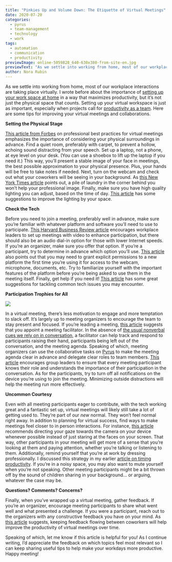 ```yaml
---
title: "Pinkies Up and Volume Down: The Etiquette of Virtual Meetings"
date: 2020-07-20
categories:
  - pyrus
  - team-management
  - technology
  - work
tags:
  - automation
  - communication
  - productivity
previewImage: online-5059828_640-630x380-from-site-en.jpg
previewText: "As we settle into working from home, most of our workplace interactions are taking place virtually. I wrote before about the importance of setting up your work space at home in a way that maximizes productivity, but it’s not just the physical space that counts. Setting up your virtual workspace is just as important, especially when projects call for productivity as a team. Here are some tips for improving your virtual meetings and collaborations."
author: Nora Rubin
---
```

As we settle into working from home, most of our workplace interactions are taking place virtually. I wrote before about the importance of [setting up your work space at home](https://pyrus.com/en/blog/seven-strategies-to-streamline-your-workplace) in a way that maximizes productivity, but it’s not just the physical space that counts. Setting up your virtual workspace is just as important, especially when projects call for [productivity as a team](https://pyrus.com/en/blog/solitude-or-collaboration-productivity-in-individuals-and-groups). Here are some tips for improving your virtual meetings and collaborations.

**Setting the Physical Stage**

[This article from Forbes](https://www.forbes.com/sites/josephliu/2020/03/17/virtual-meeting-tips/#2a862d0d7208) on professional best practices for virtual meetings emphasizes the importance of considering your physical surroundings in advance. Find a quiet room, preferably with carpet, to prevent a hollow, echoing sound distracting from your speech. Set up a laptop, not a phone, at eye level on your desk. (You can use a shoebox to lift up the laptop if you need it.) This way, you’ll present a stable image of your face in meetings, the best possible approximation to your physical presence. Plus, your hands will be free to take notes if needed. Next, turn on the webcam and check out what your coworkers will be seeing in your background. As [this New York Times article](https://www.nytimes.com/2020/03/25/technology/personaltech/online-video-meetings-etiquette-virus.html) points out, a pile of laundry in the corner behind you won’t help your professional image. Finally, make sure you have high quality lighting you can adjust, based on the time of day. [This article](https://pyrus.com/en/blog/seven-strategies-to-streamline-your-workplace) has some suggestions to improve the lighting by your space.

**Check the Tech**

Before you need to join a meeting, preferably well in advance, make sure you’re familiar with whatever platform and software you’ll need to use to participate. [This Harvard Business Review article](https://hbr.org/2020/03/what-it-takes-to-run-a-great-virtual-meeting) encourages workplace leaders to set up meetings with video to enhance participation, but there should also be an audio dial-in option for those with lower Internet speeds. If you’re an organizer, make sure you offer that option. If you’re a participant, try to determine in advance which option you’ll use. [This article](https://www.forbes.com/sites/josephliu/2020/03/17/virtual-meeting-tips/#736842a47208) also points out that you may need to grant explicit permissions to a new platform the first time you’re using it for access to the webcam, microphone, documents, etc. Try to familiarize yourself with the important features of the platform before you’re being asked to use them in the meeting itself. Finally, get help if you need it! [This article](https://www.nytimes.com/2020/03/18/technology/personaltech/working-from-home-problems-solutions.html) has some great suggestions for tackling common tech issues you may encounter.

**Participation Trophies for All**

![](gabriel-benois-qnWPjzewewA-unsplash-300x225.webp)

In a virtual meeting, there’s less motivation to engage and more temptation to slack off. It’s largely up to meeting organizers to encourage the team to stay present and focused. If you’re leading a meeting, [this article](https://hbr.org/2020/03/what-it-takes-to-run-a-great-virtual-meeting) suggests that you appoint a meeting facilitator. In the absence of [the usual nonverbal cues we rely on in conversation](https://www.researchgate.net/publication/220746526_Non-verbal_Signals_for_Turn-taking_and_Feedback), a facilitator can help track and respond to participants raising their hand, participants being left out of the conversation, and the meeting agenda. Speaking of which, meeting organizers can use the collaborative tasks on [Pyrus](https://pyrus.com/en/product) to make the meeting agenda clear in advance and delegate clear roles to team members. [This article](https://www.nytimes.com/2020/03/25/technology/personaltech/online-video-meetings-etiquette-virus.html) encourages group leaders to ensure that every meeting participant knows their role and understands the importance of their participation in the conversation. As for the participants, try to turn off all notifications on the device you’re using to join the meeting. Minimizing outside distractions will help the meeting run more effectively.

**Uncommon Courtesy**

Even with all meeting participants eager to contribute, with the tech working great and a fantastic set up, virtual meetings will likely still take a lot of getting used to. They’re part of our _new_ normal. They won’t feel normal right away. In addition to planning for virtual success, find ways to make meetings feel closer to in person interactions. For instance, [this article](https://www.forbes.com/sites/josephliu/2020/03/17/virtual-meeting-tips/#736842a47208) recommends directing your gaze towards the camera on your device whenever possible instead of just staring at the faces on your screen. That way, other participants in your meeting will get more of a sense that you’re looking at them and paying attention, whether you’re talking or listening to them. Additionally, remind yourself that you’re at work by dressing professionally. I discussed this strategy in my earlier [article on timing productivity](https://pyrus.com/en/blog/saved-by-the-bell-how-to-time-productivity-at-home). If you’re in a noisy space, you may also want to mute yourself when you’re not speaking. Other meeting participants might be a bit thrown off by the sound of children sharing in your background… or arguing, whatever the case may be.

**Questions? Comments? Concerns?**

Finally, when you’ve wrapped up a virtual meeting, gather feedback. If you’re an organizer, encourage meeting participants to share what went well and what presented a challenge. If you were a participant, reach out to the organizers with any constructive feedback you have on your mind. As [this article](https://hbr.org/2020/03/what-it-takes-to-run-a-great-virtual-meeting) suggests, keeping feedback flowing between coworkers will help improve the productivity of virtual meetings over time.

Speaking of which, let me know if this article is helpful for you! As I continue writing, I’d appreciate the feedback on which topics feel most relevant so I can keep sharing useful tips to help make your workdays more productive. Happy meeting!